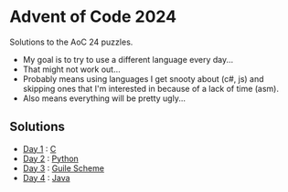# Advent of Code 2024
Solutions to the AoC 24 puzzles.

- My goal is to try to use a different language every day...
- That might not work out...
- Probably means using languages I get snooty about (c#, js) and skipping ones that I'm interested in because of a lack of time (asm).
- Also means everything will be pretty ugly...

## Solutions
- [Day 1](https://adventofcode.com/2024/day/1) : [C](12-01.c)
- [Day 2](https://adventofcode.com/2024/day/2) : [Python](12-02.py)
- [Day 3](https://adventofcode.com/2024/day/3) : [Guile Scheme](12-03.scm)
- [Day 4](https://adventofcode.com/2024/day/4) : [Java](12-04.java)
